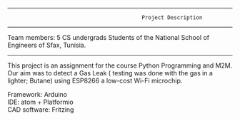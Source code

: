 ********************************************************************************************
                                              Project Description        
********************************************************************************************

Team members: 5 CS undergrads Students of the National School of Engineers of Sfax, Tunisia.

********************************************************************************************

 
This project is an assignment for the course Python Programming and M2M.
Our aim was to detect a Gas Leak ( testing was done with the gas in a lighter; Butane)
using ESP8266 a low-cost Wi-Fi microchip.


Framework: Arduino <br>
IDE: atom + Platformio <br>
CAD software: Fritzing <br>



 

